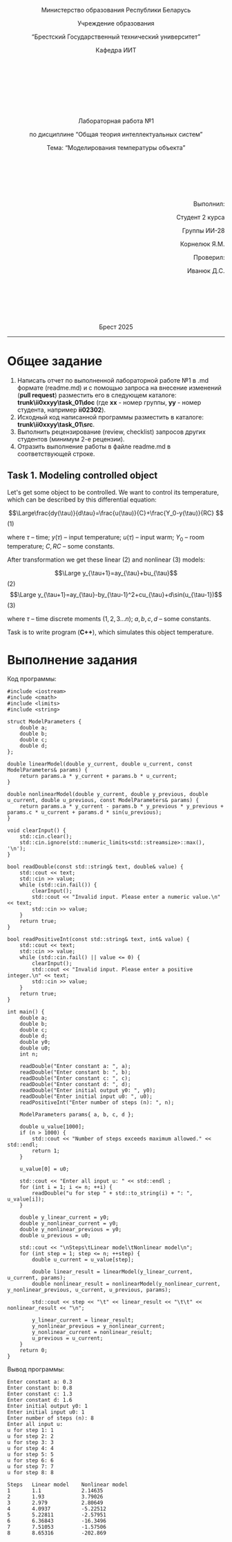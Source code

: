 <p align="center"> Министерство образования Республики Беларусь</p>
<p align="center">Учреждение образования</p>
<p align="center">“Брестский Государственный технический университет”</p>
<p align="center">Кафедра ИИТ</p>
<br><br><br><br><br><br><br>
<p align="center">Лабораторная работа №1</p>
<p align="center">по дисциплине “Общая теория интеллектуальных систем”</p>
<p align="center">Тема: “Моделирования температуры объекта”</p>
<br><br><br><br><br>
<p align="right">Выполнил:</p>
<p align="right">Студент 2 курса</p>
<p align="right">Группы ИИ-28</p>
<p align="right">Корнелюк Я.М.</p>
<p align="right">Проверил:</p>
<p align="right">Иванюк Д.С.</p>
<br><br><br><br><br>
<p align="center">Брест 2025</p>


<hr>


# Общее задание #
1. Написать отчет по выполненной лабораторной работе №1 в .md формате (readme.md) и с помощью запроса на внесение изменений (**pull request**) разместить его в следующем каталоге: **trunk\ii0xxyy\task_01\doc** (где **xx** - номер группы, **yy** - номер студента, например **ii02302**).
2. Исходный код написанной программы разместить в каталоге: **trunk\ii0xxyy\task_01\src**.
3. Выполнить рецензирование (review, checklist) запросов других студентов (минимум 2-е рецензии).
4. Отразить выполнение работы в файле readme.md в соответствующей строке.

## Task 1. Modeling controlled object ##
Let's get some object to be controlled. We want to control its temperature, which can be described by this differential equation:

$$\Large\frac{dy(\tau)}{d\tau}=\frac{u(\tau)}{C}+\frac{Y_0-y(\tau)}{RC} $$ (1)

where $\tau$ – time; $y(\tau)$ – input temperature; $u(\tau)$ – input warm; $Y_0$ – room temperature; $C,RC$ – some constants.

After transformation we get these linear (2) and nonlinear (3) models:

$$\Large y_{\tau+1}=ay_{\tau}+bu_{\tau}$$ (2)
$$\Large y_{\tau+1}=ay_{\tau}-by_{\tau-1}^2+cu_{\tau}+d\sin(u_{\tau-1})$$ (3)

where $\tau$ – time discrete moments ($1,2,3{\dots}n$); $a,b,c,d$ – some constants.

Task is to write program (**С++**), which simulates this object temperature.

# Выполнение задания #
Код программы:
```
#include <iostream>
#include <cmath>
#include <limits>
#include <string>

struct ModelParameters {
    double a;
    double b;
    double c;
    double d;
};

double linearModel(double y_current, double u_current, const ModelParameters& params) {
    return params.a * y_current + params.b * u_current;
}

double nonlinearModel(double y_current, double y_previous, double u_current, double u_previous, const ModelParameters& params) {
    return params.a * y_current - params.b * y_previous * y_previous + params.c * u_current + params.d * sin(u_previous);
}

void clearInput() {
    std::cin.clear();
    std::cin.ignore(std::numeric_limits<std::streamsize>::max(), '\n');
}

bool readDouble(const std::string& text, double& value) {
    std::cout << text;
    std::cin >> value;
    while (std::cin.fail()) {
        clearInput();
        std::cout << "Invalid input. Please enter a numeric value.\n" << text;
        std::cin >> value;
    }
    return true;
}

bool readPositiveInt(const std::string& text, int& value) {
    std::cout << text;
    std::cin >> value;
    while (std::cin.fail() || value <= 0) {
        clearInput();
        std::cout << "Invalid input. Please enter a positive integer.\n" << text;
        std::cin >> value;
    }
    return true;
}

int main() {
    double a;
    double b;
    double c;
    double d;
    double y0;
    double u0;
    int n;

    readDouble("Enter constant a: ", a);
    readDouble("Enter constant b: ", b);
    readDouble("Enter constant c: ", c);
    readDouble("Enter constant d: ", d);
    readDouble("Enter initial output y0: ", y0);
    readDouble("Enter initial input u0: ", u0);
    readPositiveInt("Enter number of steps (n): ", n);

    ModelParameters params{ a, b, c, d };

    double u_value[1000];
    if (n > 1000) {
        std::cout << "Number of steps exceeds maximum allowed." << std::endl;
        return 1;
    }

    u_value[0] = u0;

    std::cout << "Enter all input u: " << std::endl ;
    for (int i = 1; i <= n; ++i) {
        readDouble("u for step " + std::to_string(i) + ": ", u_value[i]);
    }

    double y_linear_current = y0;
    double y_nonlinear_current = y0;
    double y_nonlinear_previous = y0;
    double u_previous = u0;

    std::cout << "\nSteps\tLinear model\tNonlinear model\n";
    for (int step = 1; step <= n; ++step) {
        double u_current = u_value[step];

        double linear_result = linearModel(y_linear_current, u_current, params);
        double nonlinear_result = nonlinearModel(y_nonlinear_current, y_nonlinear_previous, u_current, u_previous, params);

        std::cout << step << "\t" << linear_result << "\t\t" << nonlinear_result << "\n";

        y_linear_current = linear_result;
        y_nonlinear_previous = y_nonlinear_current;
        y_nonlinear_current = nonlinear_result;
        u_previous = u_current;
    }
    return 0;
}

```
Вывод программы:
```
Enter constant a: 0.3
Enter constant b: 0.8
Enter constant c: 1.3
Enter constant d: 1.6
Enter initial output y0: 1
Enter initial input u0: 1
Enter number of steps (n): 8
Enter all input u:
u for step 1: 1
u for step 2: 2
u for step 3: 3
u for step 4: 4
u for step 5: 5
u for step 6: 6
u for step 7: 7
u for step 8: 8

Steps   Linear model    Nonlinear model
1       1.1             2.14635
2       1.93            3.79026
3       2.979           2.80649
4       4.0937          -5.22512
5       5.22811         -2.57951
6       6.36843         -16.3496
7       7.51053         -1.57506
8       8.65316         -202.869
```